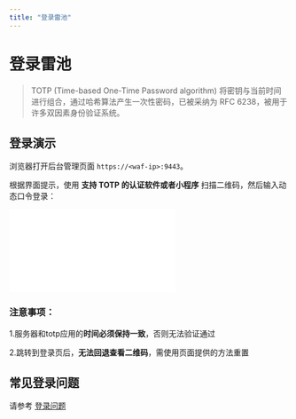 ```yaml
---
title: "登录雷池"
---
```

# 登录雷池

> TOTP (Time-based One-Time Password algorithm) 将密钥与当前时间进行组合，通过哈希算法产生一次性密码，已被采纳为 RFC 6238，被用于许多双因素身份验证系统。

## 登录演示
浏览器打开后台管理页面 `https://<waf-ip>:9443`。

根据界面提示，使用 **支持 TOTP 的认证软件或者小程序** 扫描二维码，然后输入动态口令登录：

<iframe src="//player.bilibili.com/player.html?aid=748637002&bvid=BV1wC4y177zN&cid=1339420830&p=1" scrolling="no" border="0" frameBorder="no" framespacing="0" allowFullScreen='{true}'
style={{ width: '100%', height: '350px' }}
></iframe>


### 注意事项：

1.服务器和totp应用的**时间必须保持一致**，否则无法验证通过

2.跳转到登录页后，**无法回退查看二维码**，需使用页面提供的方法重置


## 常见登录问题

请参考 [登录问题](/docs/faq/login)

